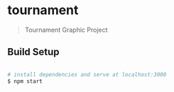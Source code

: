 # tournament

> Tournament Graphic Project

## Build Setup

```bash

# install dependencies and serve at localhost:3000
$ npm start


```


